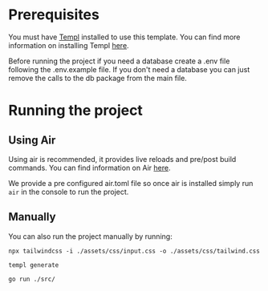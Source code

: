 # Prerequisites

You must have [Templ](https://templ.guide/) installed to use this template. You can find more information on installing Templ [here](https://templ.guide/quick-start/installation).

Before running the project if you need a database create a .env file following the .env.example file. If you don't need a database you can just remove the calls to the db package from the main file.

# Running the project

## Using Air

Using air is recommended, it provides live reloads and pre/post build commands. You can find information on Air [here](https://github.com/cosmtrek/air).

We provide a pre configured air.toml file so once air is installed simply run `air` in the console to run the project.

## Manually

You can also run the project manually by running:

`npx tailwindcss -i ./assets/css/input.css -o ./assets/css/tailwind.css`

`templ generate`

`go run ./src/`
